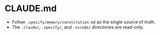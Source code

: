 # CLAUDE.md

- Follow `.specify/memory/constitution.md` as the single source of truth.
- The `.claude/`, `.specify/`, and `.vscode/` directories are read-only.
